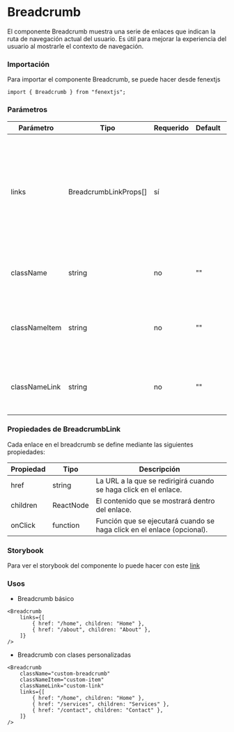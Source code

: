 # Breadcrumb

El componente Breadcrumb muestra una serie de enlaces que indican la ruta de navegación actual del usuario. Es útil para mejorar la experiencia del usuario al mostrarle el contexto de navegación.

### Importación

Para importar el componente Breadcrumb, se puede hacer desde fenextjs

```tsx copy
import { Breadcrumb } from "fenextjs";
```

### Parámetros

| Parámetro     | Tipo                  | Requerido | Default | Descripcion                                                                                                                                                |
| ------------- | --------------------- | --------- | ------- | ---------------------------------------------------------------------------------------------------------------------------------------------------------- |
| links         | BreadcrumbLinkProps[] | sí        |         | Una lista de objetos que representan los enlaces del breadcrumb. Cada objeto incluye la URL, el contenido y opcionalmente un manejador de eventos onClick. |
| className     | string                | no        | ""      | Clase personalizada para el componente Breadcrumb.                                                                                                         |
| classNameItem | string                | no        | ""      | Clase personalizada para los elementos individuales del breadcrumb.                                                                                        |
| classNameLink | string                | no        | ""      | Clase personalizada para los enlaces dentro del breadcrumb.                                                                                                |

### Propiedades de BreadcrumbLink

Cada enlace en el breadcrumb se define mediante las siguientes propiedades:

| Propiedad | Tipo      | Descripción                                                            |
| --------- | --------- | ---------------------------------------------------------------------- |
| href      | string    | La URL a la que se redirigirá cuando se haga click en el enlace.       |
| children  | ReactNode | El contenido que se mostrará dentro del enlace.                        |
| onClick   | function  | Función que se ejecutará cuando se haga click en el enlace (opcional). |

### Storybook

Para ver el storybook del componente lo puede hacer con este [link](https://fenextjs-component-storybook.vercel.app/?path=/story/breadcrumb-breadcrumb--index)

### Usos

-   Breadcrumb básico

```tsx copy
<Breadcrumb
    links={[
        { href: "/home", children: "Home" },
        { href: "/about", children: "About" },
    ]}
/>
```

-   Breadcrumb con clases personalizadas

```tsx copy
<Breadcrumb
    className="custom-breadcrumb"
    classNameItem="custom-item"
    classNameLink="custom-link"
    links={[
        { href: "/home", children: "Home" },
        { href: "/services", children: "Services" },
        { href: "/contact", children: "Contact" },
    ]}
/>
```

